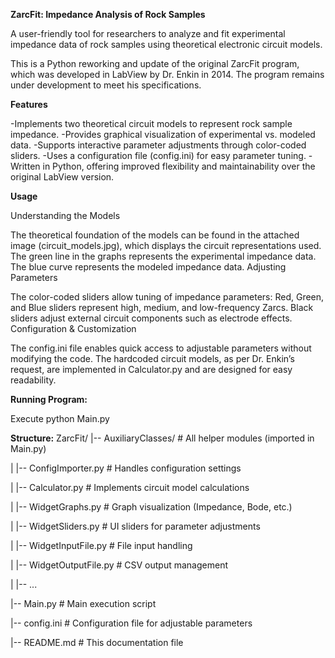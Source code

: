 __**ZarcFit: Impedance Analysis of Rock Samples**__

A user-friendly tool for researchers to analyze and fit experimental impedance data of rock samples using theoretical electronic circuit models.

This is a Python reworking and update of the original ZarcFit program, which was developed in LabView by Dr. Enkin in 2014. The program remains under development to meet his specifications.

**Features**

-Implements two theoretical circuit models to represent rock sample impedance.
-Provides graphical visualization of experimental vs. modeled data.
-Supports interactive parameter adjustments through color-coded sliders.
-Uses a configuration file (config.ini) for easy parameter tuning.
-Written in Python, offering improved flexibility and maintainability over the original LabView version.

**Usage**

Understanding the Models

The theoretical foundation of the models can be found in the attached image (circuit_models.jpg), which displays the circuit representations used.
The green line in the graphs represents the experimental impedance data.
The blue curve represents the modeled impedance data.
Adjusting Parameters

The color-coded sliders allow tuning of impedance parameters:
Red, Green, and Blue sliders represent high, medium, and low-frequency Zarcs.
Black sliders adjust external circuit components such as electrode effects.
Configuration & Customization

The config.ini file enables quick access to adjustable parameters without modifying the code.
The hardcoded circuit models, as per Dr. Enkin’s request, are implemented in Calculator.py and are designed for easy readability.

**Running Program:**

Execute python Main.py

**Structure:**
ZarcFit/
|-- AuxiliaryClasses/       # All helper modules (imported in Main.py)

|   |-- ConfigImporter.py   # Handles configuration settings

|   |-- Calculator.py       # Implements circuit model calculations

|   |-- WidgetGraphs.py     # Graph visualization (Impedance, Bode, etc.)

|   |-- WidgetSliders.py    # UI sliders for parameter adjustments

|   |-- WidgetInputFile.py  # File input handling

|   |-- WidgetOutputFile.py # CSV output management

|   |-- ...

|-- Main.py                 # Main execution script

|-- config.ini              # Configuration file for adjustable parameters

|-- README.md               # This documentation file





